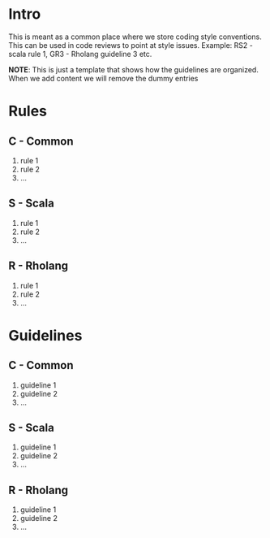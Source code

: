 # Intro

This is meant as a common place where we store coding style conventions. This can be used in code reviews to point at style issues. Example: RS2 - scala rule 1, GR3 - Rholang guideline 3 etc.

**NOTE**: This is just a template that shows how the guidelines are organized. When we add content we will remove the dummy entries

# Rules
## C - Common
1. rule 1
2. rule 2
3. ...

## S - Scala
1. rule 1
2. rule 2
3. ...

## R - Rholang
1. rule 1
2. rule 2
3. ...


# Guidelines
## C - Common
1. guideline 1
2. guideline 2
3. ...

## S - Scala
1. guideline 1
2. guideline 2
3. ...

## R - Rholang
1. guideline 1
2. guideline 2
3. ...

